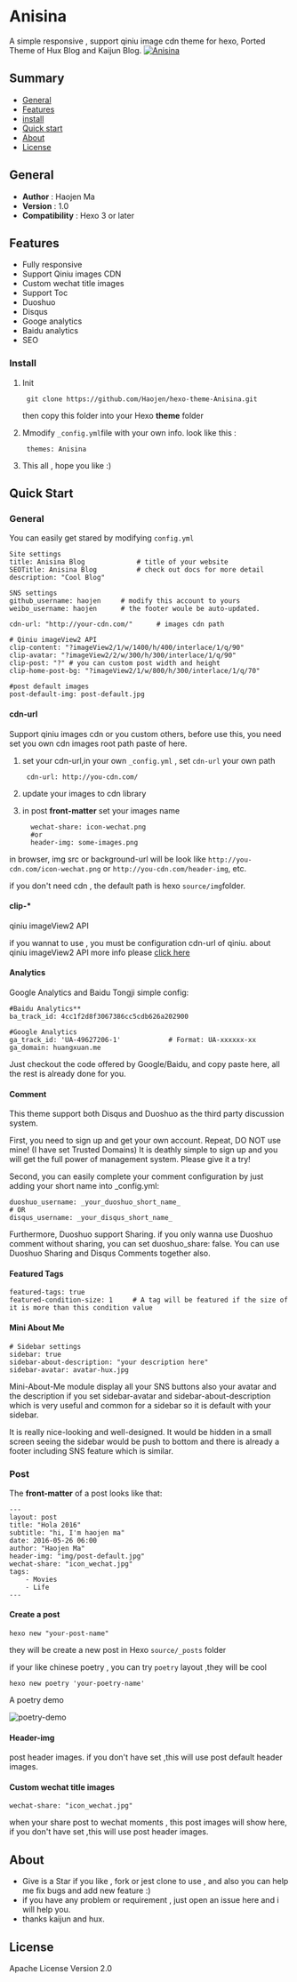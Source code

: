 # Anisina

A simple responsive , support qiniu image cdn theme for hexo,
Ported Theme of Hux Blog and Kaijun Blog.
[![Anisina](http://o7bkkhiex.bkt.clouddn.com/Anisina.png)](http://haojen.github.io/)
## Summary
	
- [General](#general)
- [Features](#features)
- [install](#install)
- [Quick start](#quick-start)
- [About](#about)
- [License](#license)

## General

- **Author** : Haojen Ma
- **Version** : 1.0
- **Compatibility** : Hexo 3 or later

## Features

- Fully responsive
- Support Qiniu images CDN 
- Custom  wechat title images
- Support Toc
- Duoshuo
- Disqus
- Googe analytics
- Baidu analytics
- SEO

### Install

1. Init

		git clone https://github.com/Haojen/hexo-theme-Anisina.git
		
   then copy this folder into your Hexo  **theme** folder

2. Mmodify ```_config.yml```file with your own info. look like this :

		themes: Anisina
	
3. This all , hope you like :)


## Quick Start

### General

You can easily get stared by modifying ```config.yml```
	
	Site settings
	title: Anisina Blog             # title of your website
	SEOTitle: Anisina Blog          # check out docs for more detail
	description: "Cool Blog"    
	
	SNS settings      
	github_username: haojen     # modify this account to yours
	weibo_username: haojen      # the footer woule be auto-updated.
	
	cdn-url: "http://your-cdn.com/"      # images cdn path
	
	# Qiniu imageView2 API
	clip-content: "?imageView2/1/w/1400/h/400/interlace/1/q/90"
	clip-avatar: "?imageView2/2/w/300/h/300/interlace/1/q/90"
	clip-post: "?" # you can custom post width and height
	clip-home-post-bg: "?imageView2/1/w/800/h/300/interlace/1/q/70"

	#post default images
	post-default-img: post-default.jpg

#### 	cdn-url

Support qiniu images cdn or you custom others, before use this, you need set you own cdn images root path paste of here. 

1. set your cdn-url,in your own ```_config.yml``` , set ```cdn-url``` your own path
	
		cdn-url: http://you-cdn.com/

2. update your images to cdn library

3. in post **front-matter** set your images name

		 wechat-share: icon-wechat.png
		 #or
		 header-img: some-images.png
	
in browser,  img src or background-url  will be look like ```http://you-cdn.com/icon-wechat.png``` or ```http://you-cdn.com/header-img```, etc.
	
if you don't need cdn , the default path is hexo ```source/img```folder.

#### clip-*
qiniu imageView2 API

if you wannat to use , you must be configuration cdn-url of qiniu.
about qiniu imageView2 API more info please [click here](http://developer.qiniu.com/code/v6/api/kodo-api/image/imageview2.html)

#### Analytics

Google Analytics and Baidu Tongji simple config:

	#Baidu Analytics**
	ba_track_id: 4cc1f2d8f3067386cc5cdb626a202900

	#Google Analytics
	ga_track_id: 'UA-49627206-1'            # Format: UA-xxxxxx-xx
	ga_domain: huangxuan.me

Just checkout the code offered by Google/Baidu, and copy paste here, all the rest is already done for you.

#### Comment

This theme support both Disqus and Duoshuo as the third party discussion system.

First, you need to sign up and get your own account. Repeat, DO NOT use mine! (I have set Trusted Domains) It is deathly simple to sign up and you will get the full power of management system. Please give it a try!

Second,  you can easily complete your comment configuration by just adding your short name into _config.yml:

	duoshuo_username: _your_duoshuo_short_name_
	# OR
	disqus_username: _your_disqus_short_name_
	
Furthermore, Duoshuo support Sharing. if you only wanna use Duoshuo comment without sharing, you can set duoshuo_share: false. You can use Duoshuo Sharing and Disqus Comments together also.

#### Featured Tags

	featured-tags: true  
	featured-condition-size: 1     # A tag will be featured if the size of 	it is more than this condition value

#### Mini About Me

	# Sidebar settings
	sidebar: true
	sidebar-about-description: "your description here"
	sidebar-avatar: avatar-hux.jpg     

Mini-About-Me module display all your SNS buttons also your avatar and the description if you set sidebar-avatar and sidebar-about-description which is very useful and common for a sidebar so it is default with your sidebar.

It is really nice-looking and well-designed. It would be hidden in a small screen seeing the sidebar would be push to bottom and there is already a footer including SNS feature which is similar.

### Post

The **front-matter** of a post looks like that:

	---
	layout: post
	title: "Hola 2016"
	subtitle: "hi, I'm haojen ma"
	date: 2016-05-26 06:00
	author: "Haojen Ma"
	header-img: "img/post-default.jpg"
	wechat-share: "icon_wechat.jpg"
	tags:
		- Movies
		- Life
	---
	
#### Create a post
	
	hexo new "your-post-name"
	
they will be create a new post in Hexo ```source/_posts``` folder

if your like chinese poetry , you can try  ```poetry``` layout ,they will be cool

	hexo new poetry 'your-poetry-name'
	
 A poetry demo
 
![poetry-demo](http://o7bkkhiex.bkt.clouddn.com/poetry-show.png)

#### Header-img

post header images.
if you don't have set ,this will use post default header images.


#### Custom wechat title images

	wechat-share: "icon_wechat.jpg"
	
when your share post to wechat moments , this post images will show here,
if you don't have set ,this will use post header images.

## About

- Give is a Star if you like , fork or jest clone to use ,
and also you can help me fix bugs and add new feature :)
- if you have any problem or requirement , just open an issue here and i will help you.
- thanks kaijun and hux.

## License
Apache License Version 2.0
	







	
